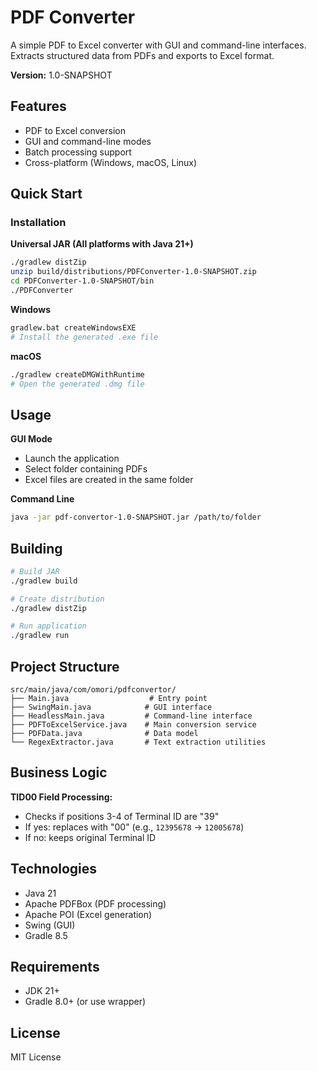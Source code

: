 # PDF Converter

A simple PDF to Excel converter with GUI and command-line interfaces. Extracts structured data from PDFs and exports to Excel format.

**Version:** 1.0-SNAPSHOT

## Features

- PDF to Excel conversion
- GUI and command-line modes
- Batch processing support
- Cross-platform (Windows, macOS, Linux)

## Quick Start

### Installation

**Universal JAR (All platforms with Java 21+)**
```bash
./gradlew distZip
unzip build/distributions/PDFConverter-1.0-SNAPSHOT.zip
cd PDFConverter-1.0-SNAPSHOT/bin
./PDFConverter
```

**Windows**
```bash
gradlew.bat createWindowsEXE
# Install the generated .exe file
```

**macOS**
```bash
./gradlew createDMGWithRuntime
# Open the generated .dmg file
```

## Usage

**GUI Mode**
- Launch the application
- Select folder containing PDFs
- Excel files are created in the same folder

**Command Line**
```bash
java -jar pdf-convertor-1.0-SNAPSHOT.jar /path/to/folder
```

## Building

```bash
# Build JAR
./gradlew build

# Create distribution
./gradlew distZip

# Run application
./gradlew run
```

## Project Structure

```
src/main/java/com/omori/pdfconvertor/
├── Main.java                  # Entry point
├── SwingMain.java            # GUI interface
├── HeadlessMain.java         # Command-line interface
├── PDFToExcelService.java    # Main conversion service
├── PDFData.java              # Data model
└── RegexExtractor.java       # Text extraction utilities
```

## Business Logic

**TID00 Field Processing:**
- Checks if positions 3-4 of Terminal ID are "39"
- If yes: replaces with "00" (e.g., `12395678` → `12005678`)
- If no: keeps original Terminal ID

## Technologies

- Java 21
- Apache PDFBox (PDF processing)
- Apache POI (Excel generation)
- Swing (GUI)
- Gradle 8.5

## Requirements

- JDK 21+
- Gradle 8.0+ (or use wrapper)

## License

MIT License